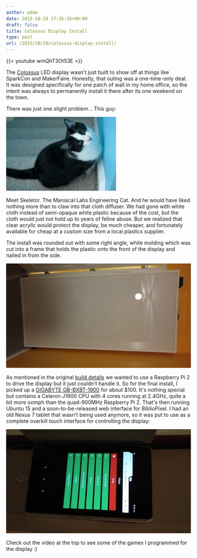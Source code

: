 ```yaml
---
author: adam
date: 2015-10-29 17:26:28+00:00
draft: false
title: Colossus Display Install
type: post
url: /2015/10/29/colossus-display-install/
---
```


{{< youtube wmQhT3Ot53E >}}

The [Colossus](/2015/09/22/building-the-colossus-led-display/) LED display wasn't just built to show off at things like SparkCon and MakerFaire. Honestly, that outing was a one-time-only deal. It was designed specifically for one patch of wall in my home office, so the intent was always to permanently install it there after its one weekend on the town.

There was just one slight problem... This guy:

[![EngineeringCat](/wp-content/uploads/2015/07/EngineeringCat-300x201.jpg)
](/wp-content/uploads/2015/07/EngineeringCat.jpg)

Meet Skeletor. The Maniacal Labs Engineering Cat. And he would have liked nothing more than to claw into that cloth diffuser. We had gone with white cloth instead of semi-opaque white plastic because of the cost, but the cloth would just not hold up to years of feline abuse. But we realized that clear acrylic would protect the display, be much cheaper, and fortunately available for cheap at a custom size from a local plastics supplier.

The install was rounded out with some right angle, white molding which was cut into a frame that holds the plastic onto the front of the display and nailed in from the side.

[![Colossus Framed](/wp-content/uploads/2015/10/1028151848-e1446072974325.jpg)
](/wp-content/uploads/2015/10/1028151848-e1446072974325.jpg)

As mentioned in the original [build details](/2015/09/22/building-the-colossus-led-display/) we wanted to use a Raspberry Pi 2 to drive the display but it just couldn't handle it. So for the final install, I picked up a [GIGABYTE GB-BXBT-1900](http://www.newegg.com/Product/Product.aspx?Item=N82E16856164024) for about $100. It's nothing special but contains a Celeron J1900 CPU with 4 cores running at 2.4GHz, quite a bit more oomph than the quad-900MHz Raspberry Pi 2. That's then running Ubuntu 15 and a soon-to-be-released web interface for BiblioPixel. I had an old Nexus 7 tablet that wasn't being used anymore, so it was put to use as a complete overkill touch interface for controlling the display:

[![Colossus Controller](/wp-content/uploads/2015/10/1028151847-e1446073508165.jpg)
](/wp-content/uploads/2015/10/1028151847-e1446073508165.jpg)

Check out the video at the top to see some of the games I programmed for the display :)
